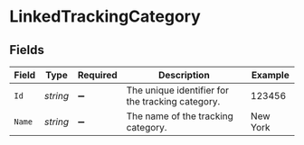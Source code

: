 # LinkedTrackingCategory


## Fields

| Field                                            | Type                                             | Required                                         | Description                                      | Example                                          |
| ------------------------------------------------ | ------------------------------------------------ | ------------------------------------------------ | ------------------------------------------------ | ------------------------------------------------ |
| `Id`                                             | *string*                                         | :heavy_minus_sign:                               | The unique identifier for the tracking category. | 123456                                           |
| `Name`                                           | *string*                                         | :heavy_minus_sign:                               | The name of the tracking category.               | New York                                         |